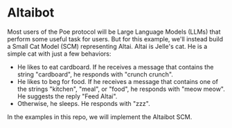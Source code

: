 # Altaibot

Most users of the Poe protocol will be Large Language Models (LLMs)
that perform some useful task for users. But for this example, we'll
instead build a Small Cat Model (SCM) representing Altai. Altai is
Jelle's cat. He is a simple cat with just a few behaviors:

* He likes to eat cardboard. If he receives a message that contains
  the string "cardboard", he responds with "crunch crunch".
* He likes to beg for food. If he receives a message that contains
  one of the strings "kitchen", "meal", or "food", he responds with
  "meow meow". He suggests the reply "Feed Altai".
* Otherwise, he sleeps. He responds with "zzz".

In the examples in this repo, we will implement the Altaibot SCM.
